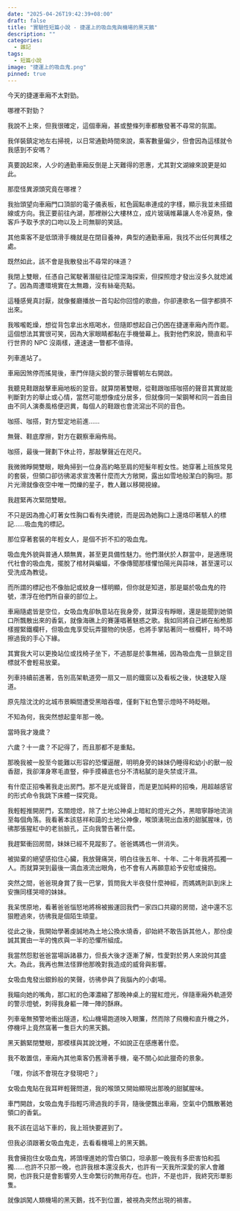 ```yaml
---
date: "2025-04-26T19:42:39+08:00"
draft: false
title: "實驗性短篇小說 - 捷運上的吸血鬼與機場的黑天鵝"
description: ""
categories:
  - 雜記
tags:
  - 短篇小說
image: "捷運上的吸血鬼.png"
pinned: true
---
```


今天的捷運車廂不太對勁。

哪裡不對勁？

我說不上來，但我很確定，這個車廂，甚或整條列車都散發著不尋常的氛圍。

我佯裝鎮定地左右掃視，以日常通勤時間來說，乘客數量偏少，但會因為這樣就令我感到不安嗎？

真要說起來，人少的通勤車廂反倒是上天難得的恩惠，尤其對文湖線來說更是如此。

那麼怪異源頭究竟在哪裡？

我抬頭望向車廂門口頂部的電子儀表板，紅色圓點串連成的字樣，顯示我並未搭錯線或方向。我正要前往內湖，那裡辦公大樓林立，成片玻璃帷幕讓人冬冷夏熱，像客戶予取予求的口吻以及上司無聊的笑話。

其他乘客不是低頭滑手機就是在閉目養神，典型的通勤車廂，我找不出任何異樣之處。

既然如此，該不會是我散發出不尋常的味道？

我閉上雙眼，任憑自己駕駛著潛艇往記憶深海探索，但探照燈才發出沒多久就熄滅了。因為周遭環境實在太無趣，沒有絲毫亮點。

這種感覺真討厭，就像餐廳播放一首勾起你回憶的歌曲，你卻連歌名一個字都擠不出來。

我喉嚨乾燥，想從背包拿出水瓶喝水，但隨即想起自己仍困在捷運車廂內而作罷。這個想法其實很可笑，因為大家眼睛都黏在手機螢幕上。我對他們來說，簡直和平行世界的 NPC 沒兩樣，連速速一瞥都不值得。

列車進站了。

車廂因煞停而搖晃後，車門伴隨尖銳的警示聲響朝左右開啟。

我聽見鞋跟敲擊車廂地板的跫音。就算閉著雙眼，從鞋跟咖搭咖搭的聲音其實就能判斷對方的舉止或心情，當然可能想像成分居多，但就像同一架鋼琴和同一首曲目由不同人演奏風格便迥異，每個人的鞋跟也會流瀉出不同的音色。

咖搭、咖搭，對方堅定地前進......

無聲、鞋底摩擦，對方在觀察車廂佈局。

咖搭，最後一聲劃下休止符，那敲擊聲近在咫尺。

我微微睜開雙眼，眼角掃到一位身高約略至肩的短髮年輕女性。她穿著上班族常見的套裝，但領口卻彷彿渴求宣洩著什麼而大方敞開，露出如雪地般潔白的胸坦。那片光滑就像夜空中唯一閃爍的星子，教人難以移開視線。

我趕緊再次緊閉雙眼。

不只是因為擔心盯著女性胸口看有失禮貌，而是因為她胸口上還烙印著駭人的標記......吸血鬼的標記。

那位穿著套裝的年輕女人，是個不折不扣的吸血鬼。

吸血鬼外貌與普通人類無異，甚至更具備性魅力。他們潛伏於人群當中，是適應現代社會的吸血鬼，擺脫了棺材與蝙蝠，不像傳聞那樣懼怕陽光與蒜味，甚至還可以受洗成為教徒。

而所謂的標記也不像胎記或紋身一樣明顯，但你就是知道，那是屬於吸血鬼的符號，漂浮在他們所自豪的部位上。

車廂隨處皆是空位，女吸血鬼卻執意站在我身旁，就算沒有睜眼，還是能聞到她領口所飄散出來的香氣，就像海礁上的賽蓮唱著魅惑之歌。我如同將自己綁在船桅那樣握緊鐵欄杆，但吸血鬼享受玩弄獵物的快感，也將手掌貼著同一根欄杆，時不時擦過我的手心下緣。

其實我大可以更換站位或找椅子坐下，不過那是於事無補，因為吸血鬼一旦鎖定目標就不會輕易放棄。

列車持續前進著，告別高架軌道旁一扇又一扇的鐵窗以及看板之後，快速駛入隧道。

原先陰沈沈的北城市景瞬間遭受黑暗吞噬，僅剩下紅色警示燈時不時眨眼。

不知為何，我突然想起童年那一晚。

當時我才幾歲？

六歲？十一歲？不記得了，而且那都不是重點。

那晚我被一股至今能難以形容的恐懼逼醒，明明身旁的妹妹仍睡得和幼小的獸一般香甜，我卻渾身寒毛直豎，伸手摸褲底也分不清粘膩的是失禁或汗濕。

有什麼正招喚著我走出房門。那不是光或聲音，而是更加純粹的招喚，用超越感官的形式命令我跳下床體一探究竟。

我輕輕推開房門，玄關燈熄，除了土地公神桌上暗紅的燈光之外，黑暗寧靜地流淌至每個角落。我看著本該慈祥和藹的土地公神像，喉頭湧現出血液的甜膩腥味，彷彿那張猩紅中的老翁臉孔，正向我警告著什麼。

我趕緊衝回房間，妹妹已經不見蹤影了。爸爸媽媽也一併消失。

被拋棄的絕望感掐住心臟，我放聲痛哭，明白往後五年、十年、二十年我將孤獨一人。而就算哭到最後一滴血液流出眼角，也不會有人再願意給予安慰或擁抱。

突然之間，爸爸現身賞了我一巴掌，質問我大半夜發什麼神經，而媽媽則趴到床上安撫同樣哭啼的妹妹。

我呆愣原地，看著爸爸惱怒地將棉被搬運回我們一家四口共寢的房間，途中還不忘狠瞪過來，彷彿我是個陌生頑童。

從此之後，我開始學著虔誠地為土地公換水燒香，卻始終不敢告訴其他人，那份虔誠其實由一半的愧疚與一半的恐懼所組成。

我當然怨懟爸爸當場訴諸暴力，但長大後才逐漸了解，性愛對於男人來說何其盛大。為此，我再也無法怪罪他那晚對我造成的威脅與影響。

女吸血鬼發出銀鈴般的笑聲，彷彿參與了我腦內的小劇場。

我瞄向她的嘴角，那口紅的色澤濃縮了那晚神桌上的猩紅燈光，伴隨車廂外軌道旁的警示燈號，刺得我身軀一陣一陣的酥麻。

列車毫無預警地衝出隧道，松山機場跑道映入眼簾，然而除了飛機和直升機之外，停機坪上竟然窩著一隻巨大的黑天鵝。

黑天鵝緊閉雙眼，那模樣與其說沈睡，不如說正在感應著什麼。

我不敢置信，車廂內其他乘客仍舊滑著手機，毫不關心如此獵奇的景象。

「嘿，你該不會現在才發現吧？」

女吸血鬼貼在我耳畔輕聲問道，我的喉頭又開始顯現出那晚的甜膩腥味。

車門開啟，女吸血鬼手指輕巧滑過我的手背，隨後便飄出車廂，空氣中仍飄散著她領口的香氣。

我不該在這站下車的，我上班快要遲到了。

但我必須跟著女吸血鬼走，去看看機場上的黑天鵝。

我會擁抱住女吸血鬼，將頭埋進她的雪白領口，坦承那一晚我有多麽害怕和孤獨......也許不只那一晚，也許我根本還沒長大，也許有一天我所深愛的家人會離開，也許我只是會影響旁人生命繁衍的無用存在。也許，不是也許，我終究形單影隻。

就像誤闖人類機場的黑天鵝，找不到位置，被視為突然出現的禍害。
